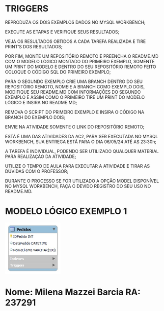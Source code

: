 # TRIGGERS

REPRODUZA OS DOIS EXEMPLOS DADOS NO MYSQL WORKBENCH;

EXECUTE AS ETAPAS E VERIFIQUE SEUS RESULTADOS;

VEJA OS RESULTADOS OBTIDOS A CADA TAREFA REALIZADA E TIRE PRINT’S DOS RESULTADOS;

POR FIM, MONTE UM REPOSITÓRIO REMOTO E PREENCHA O README.MD COM O MODELO LÓGICO MONTADO DO PRIMEIRO EXEMPLO, SOMENTE UM PRINT DO MODELO E DENTRO DO SEU REPOSITÓRIO REMOTO FEITO COLOQUE O CÓDIGO SQL DO PRIMEIRO EXEMPLO;

PARA O SEGUNDO EXEMPLO CRIE UMA BRANCH DENTRO DO SEU REPOSITÓRIO REMOTO, NOMEIE A BRANCH COMO EXEMPLO DOIS, MODIFIQUE SEU README.MD COM INFORMAÇÕES DO SEGUNDO EXEMPLO E ASSIM COMO O PRIMEIRO TIRE UM PRINT DO MODELO LÓGICO E INSIRA NO README.MD;

REMOVA O SCRIPT DO PRIMEIRO EXEMPLO E INSIRA O CÓDIGO NA BRANCH DO EXEMPLO DOIS;

ENVIE NA ATIVIDADE SOMENTE O LINK DO REPOSITÓRIO REMOTO;

ESTÁ É UMA DAS ATIVIDADES DA AC2, PARA SER EXECUTADA NO MYSQL WORKBENCH, SUA ENTREGA ESTÁ PARA O DIA 06/05/24 ATÉ AS 23:30h;

A TAREFA É INDIVIDUAL, PODENDO SER UTILIZADO QUALQUER MATERIAL PARA REALIZAÇÃO DA ATIVIDADE;

UTILIZE O TEMPO DE AULA PARA EXECUTAR A ATIVIDADE E TIRAR AS DÚVIDAS COM O PROFESSOR;

DURANTE O PROCESSO SE FOR UTILIZADO A OPÇÃO MODEL DISPONÍVEL NO MYSQL WORKBENCH, FAÇA O DEVIDO REGISTRO DO SEU USO NO README.MD.


# MODELO LÓGICO EXEMPLO 1 

![Screenshot of a comment on a GitHub issue showing an image, added in the Markdown, of an Octocat smiling and raising a tentacle.](https://github.com/milenabarcia/TRIGGERS/blob/main/TRIGGERSex1ERR.jpg?raw=true)


# Nome: Milena Mazzei Barcia RA: 237291
